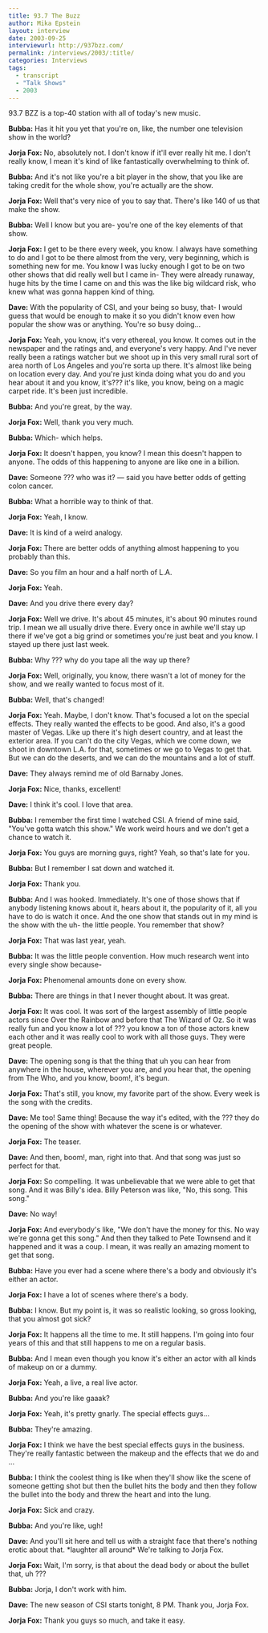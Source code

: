 ```yaml
---
title: 93.7 The Buzz
author: Mika Epstein
layout: interview
date: 2003-09-25
interviewurl: http://937bzz.com/
permalink: /interviews/2003/:title/
categories: Interviews
tags:
  - transcript
  - "Talk Shows"
  - 2003
---
```


93.7 BZZ is a top-40 station with all of today's new music.

**Bubba:** Has it hit you yet that you're on, like, the number one television show in the world?

**Jorja Fox:** No, absolutely not. I don't know if it'll ever really hit me. I don't really know, I mean it's kind of like fantastically overwhelming to think of.

**Bubba:** And it's not like you're a bit player in the show, that you like are taking credit for the whole show, you're actually are the show.

**Jorja Fox:** Well that's very nice of you to say that. There's like 140 of us that make the show.

**Bubba:** Well I know but you are- you're one of the key elements of that show.

**Jorja Fox:** I get to be there every week, you know. I always have something to do and I got to be there almost from the very, very beginning, which is something new for me. You know I was lucky enough I got to be on two other shows that did really well but I came in- They were already runaway, huge hits by the time I came on and this was the like big wildcard risk, who knew what was gonna happen kind of thing.

**Dave:** With the popularity of CSI, and your being so busy, that- I would guess that would be enough to make it so you didn't know even how popular the show was or anything. You're so busy doing...

**Jorja Fox:** Yeah, you know, it's very ethereal, you know. It comes out in the newspaper and the ratings and, and everyone's very happy. And I've never really been a ratings watcher but we shoot up in this very small rural sort of area north of Los Angeles and you're sorta up there. It's almost like being on location every day. And you're just kinda doing what you do and you hear about it and you know, it's??? it's like, you know, being on a magic carpet ride. It's been just incredible.

**Bubba:** And you're great, by the way.

**Jorja Fox:** Well, thank you very much.

**Bubba:** Which- which helps.

**Jorja Fox:** It doesn't happen, you know? I mean this doesn't happen to anyone. The odds of this happening to anyone are like one in a billion.

**Dave:** Someone ??? who was it? &#8212; said you have better odds of getting colon cancer.

**Bubba:** What a horrible way to think of that.

**Jorja Fox:** Yeah, I know.

**Dave:** It is kind of a weird analogy.

**Jorja Fox:** There are better odds of anything almost happening to you probably than this.

**Dave:** So you film an hour and a half north of L.A.

**Jorja Fox:** Yeah.

**Dave:** And you drive there every day?

**Jorja Fox:** Well we drive. It's about 45 minutes, it's about 90 minutes round trip. I mean we all usually drive there. Every once in awhile we'll stay up there if we've got a big grind or sometimes you're just beat and you know. I stayed up there just last week.

**Bubba:** Why ??? why do you tape all the way up there?

**Jorja Fox:** Well, originally, you know, there wasn't a lot of money for the show, and we really wanted to focus most of it.

**Bubba:** Well, that's changed!

**Jorja Fox:** Yeah. Maybe, I don't know. That's focused a lot on the special effects. They really wanted the effects to be good. And also, it's a good master of Vegas. Like up there it's high desert country, and at least the exterior area. If you can't do the city Vegas, which we come down, we shoot in downtown L.A. for that, sometimes or we go to Vegas to get that. But we can do the deserts, and we can do the mountains and a lot of stuff.

**Dave:** They always remind me of old Barnaby Jones.

**Jorja Fox:** Nice, thanks, excellent!

**Dave:** I think it's cool. I love that area.

**Bubba:** I remember the first time I watched CSI. A friend of mine said, "You've gotta watch this show." We work weird hours and we don't get a chance to watch it.

**Jorja Fox:** You guys are morning guys, right? Yeah, so that's late for you.

**Bubba:** But I remember I sat down and watched it.

**Jorja Fox:** Thank you.

**Bubba:** And I was hooked. Immediately. It's one of those shows that if anybody listening knows about it, hears about it, the popularity of it, all you have to do is watch it once. And the one show that stands out in my mind is the show with the uh- the little people. You remember that show?

**Jorja Fox:** That was last year, yeah.

**Bubba:** It was the little people convention. How much research went into every single show because-

**Jorja Fox:** Phenomenal amounts done on every show.

**Bubba:** There are things in that I never thought about. It was great.

**Jorja Fox:** It was cool. It was sort of the largest assembly of little people actors since Over the Rainbow and before that The Wizard of Oz. So it was really fun and you know a lot of ??? you know a ton of those actors knew each other and it was really cool to work with all those guys. They were great people.

**Dave:** The opening song is that the thing that uh you can hear from anywhere in the house, wherever you are, and you hear that, the opening from The Who, and you know, boom!, it's begun.

**Jorja Fox:** That's still, you know, my favorite part of the show. Every week is the song with the credits.

**Dave:** Me too! Same thing! Because the way it's edited, with the ??? they do the opening of the show with whatever the scene is or whatever.

**Jorja Fox:** The teaser.

**Dave:** And then, boom!, man, right into that. And that song was just so perfect for that.

**Jorja Fox:** So compelling. It was unbelievable that we were able to get that song. And it was Billy's idea. Billy Peterson was like, "No, this song. This song."

**Dave:** No way!

**Jorja Fox:** And everybody's like, "We don't have the money for this. No way we're gonna get this song." And then they talked to Pete Townsend and it happened and it was a coup. I mean, it was really an amazing moment to get that song.

**Bubba:** Have you ever had a scene where there's a body and obviously it's either an actor.

**Jorja Fox:** I have a lot of scenes where there's a body.

**Bubba:** I know. But my point is, it was so realistic looking, so gross looking, that you almost got sick?

**Jorja Fox:** It happens all the time to me. It still happens. I'm going into four years of this and that still happens to me on a regular basis.

**Bubba:** And I mean even though you know it's either an actor with all kinds of makeup on or a dummy.

**Jorja Fox:** Yeah, a live, a real live actor.

**Bubba:** And you're like gaaak?

**Jorja Fox:** Yeah, it's pretty gnarly. The special effects guys...

**Bubba:** They're amazing.

**Jorja Fox:** I think we have the best special effects guys in the business. They're really fantastic between the makeup and the effects that we do and ...

**Bubba:** I think the coolest thing is like when they'll show like the scene of someone getting shot but then the bullet hits the body and then they follow the bullet into the body and threw the heart and into the lung.

**Jorja Fox:** Sick and crazy.

**Bubba:** And you're like, ugh!

**Dave:** And you'll sit here and tell us with a straight face that there's nothing erotic about that. \*laughter all around\* We're talking to Jorja Fox.

**Jorja Fox:** Wait, I'm sorry, is that about the dead body or about the bullet that, uh ???

**Bubba:** Jorja, I don't work with him.

**Dave:** The new season of CSI starts tonight, 8 PM. Thank you, Jorja Fox.

**Jorja Fox:** Thank you guys so much, and take it easy.